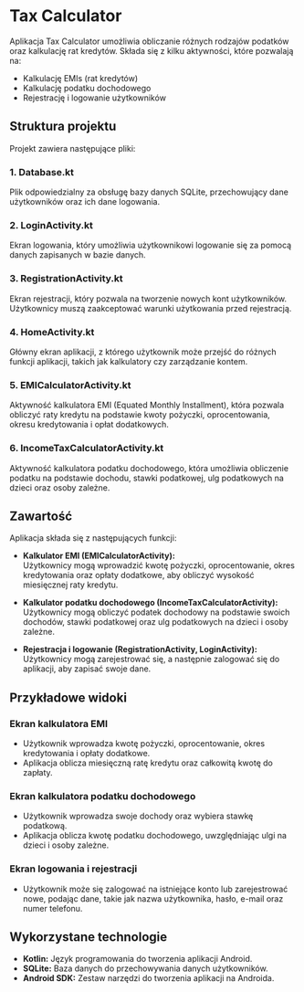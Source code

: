 # Tax Calculator

Aplikacja Tax Calculator umożliwia obliczanie różnych rodzajów podatków oraz kalkulację rat kredytów. Składa się z kilku aktywności, które pozwalają na:

- Kalkulację EMIs (rat kredytów)
- Kalkulację podatku dochodowego
- Rejestrację i logowanie użytkowników

## Struktura projektu

Projekt zawiera następujące pliki:

### 1. **Database.kt**  
Plik odpowiedzialny za obsługę bazy danych SQLite, przechowujący dane użytkowników oraz ich dane logowania.

### 2. **LoginActivity.kt**  
Ekran logowania, który umożliwia użytkownikowi logowanie się za pomocą danych zapisanych w bazie danych.

### 3. **RegistrationActivity.kt**  
Ekran rejestracji, który pozwala na tworzenie nowych kont użytkowników. Użytkownicy muszą zaakceptować warunki użytkowania przed rejestracją.

### 4. **HomeActivity.kt**  
Główny ekran aplikacji, z którego użytkownik może przejść do różnych funkcji aplikacji, takich jak kalkulatory czy zarządzanie kontem.

### 5. **EMICalculatorActivity.kt**  
Aktywność kalkulatora EMI (Equated Monthly Installment), która pozwala obliczyć raty kredytu na podstawie kwoty pożyczki, oprocentowania, okresu kredytowania i opłat dodatkowych.

### 6. **IncomeTaxCalculatorActivity.kt**  
Aktywność kalkulatora podatku dochodowego, która umożliwia obliczenie podatku na podstawie dochodu, stawki podatkowej, ulg podatkowych na dzieci oraz osoby zależne.

## Zawartość

Aplikacja składa się z następujących funkcji:

- **Kalkulator EMI (EMICalculatorActivity):**  
  Użytkownicy mogą wprowadzić kwotę pożyczki, oprocentowanie, okres kredytowania oraz opłaty dodatkowe, aby obliczyć wysokość miesięcznej raty kredytu.

- **Kalkulator podatku dochodowego (IncomeTaxCalculatorActivity):**  
  Użytkownicy mogą obliczyć podatek dochodowy na podstawie swoich dochodów, stawki podatkowej oraz ulg podatkowych na dzieci i osoby zależne.

- **Rejestracja i logowanie (RegistrationActivity, LoginActivity):**  
  Użytkownicy mogą zarejestrować się, a następnie zalogować się do aplikacji, aby zapisać swoje dane.

## Przykładowe widoki

### Ekran kalkulatora EMI
- Użytkownik wprowadza kwotę pożyczki, oprocentowanie, okres kredytowania i opłaty dodatkowe.
- Aplikacja oblicza miesięczną ratę kredytu oraz całkowitą kwotę do zapłaty.

### Ekran kalkulatora podatku dochodowego
- Użytkownik wprowadza swoje dochody oraz wybiera stawkę podatkową.
- Aplikacja oblicza kwotę podatku dochodowego, uwzględniając ulgi na dzieci i osoby zależne.

### Ekran logowania i rejestracji
- Użytkownik może się zalogować na istniejące konto lub zarejestrować nowe, podając dane, takie jak nazwa użytkownika, hasło, e-mail oraz numer telefonu.

## Wykorzystane technologie

- **Kotlin:** Język programowania do tworzenia aplikacji Android.
- **SQLite:** Baza danych do przechowywania danych użytkowników.
- **Android SDK:** Zestaw narzędzi do tworzenia aplikacji na Androida.
